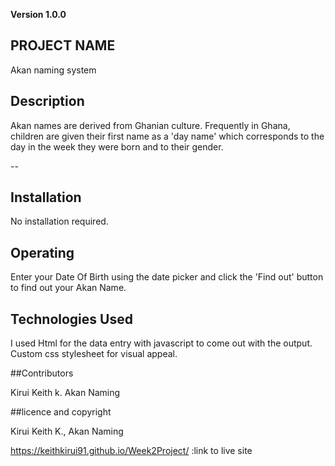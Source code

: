 **Version 1.0.0**

## PROJECT NAME
Akan naming system

## Description
Akan names are derived from Ghanian culture. 
Frequently in Ghana, children are given their
first name as a 'day name' which corresponds
to the day in the week they were born and to their gender.

--
 ## Installation

 No installation required.

 ## Operating

 Enter your Date Of Birth using the date picker and click the 'Find out' button to find out your Akan Name.

 ## Technologies Used

 I used Html for the data entry with javascript to come out with the output. Custom css stylesheet for visual appeal.

 ##Contributors

Kirui Keith k. Akan Naming


##licence and copyright

Kirui  Keith K., Akan Naming 

https://keithkirui91.github.io/Week2Project/ :link to live site
